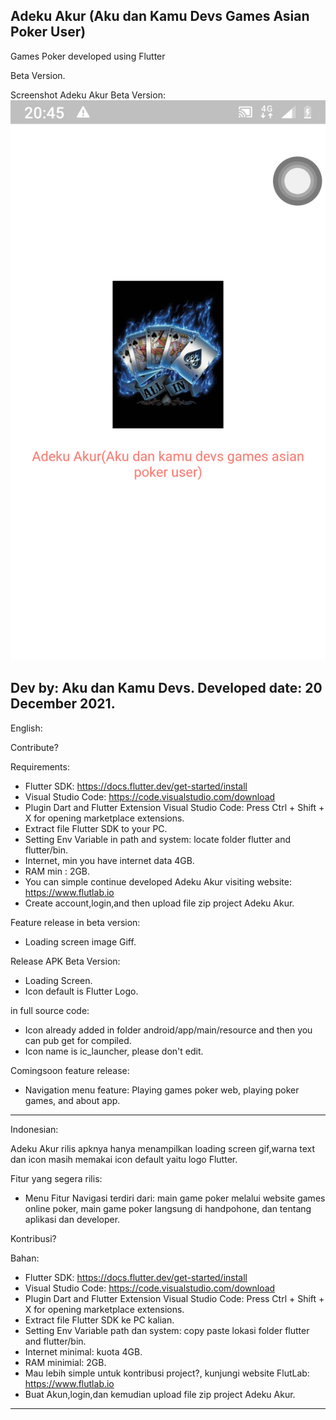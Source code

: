 Adeku Akur (Aku dan Kamu Devs Games Asian Poker User)
---------------------------------------------------------------------------------------------------------------------------------------------------------------------------------

Games Poker developed using Flutter

Beta Version.

Screenshot Adeku Akur Beta Version: ![Screenshot Adeku Akur Beta Version](https://raw.githubusercontent.com/AnandaRauf/Adeku-Akur-Aku-dan-Kamu-Devs-Games-Asian-Poker-User-/main/AT_20122021_20461.jpg)

Dev by: Aku dan Kamu Devs.
Developed date: 20 December 2021.
---------------------------------------------------------------------------------------------------------------------------------------------------------------------------------
English:

Contribute?

Requirements:
- Flutter SDK: https://docs.flutter.dev/get-started/install
- Visual Studio Code: https://code.visualstudio.com/download
- Plugin Dart and Flutter Extension Visual Studio Code: Press Ctrl + Shift + X for opening marketplace extensions.
- Extract file Flutter SDK to your PC.
- Setting Env Variable in path and system: locate folder flutter and flutter/bin.
- Internet, min you have internet data 4GB.
- RAM min : 2GB.
- You can simple continue developed Adeku Akur visiting website: https://www.flutlab.io
- Create account,login,and then upload file zip project Adeku Akur.

Feature release in beta version:
- Loading screen image Giff.

Release APK Beta Version:
- Loading Screen.
- Icon default is Flutter Logo.

in full source code:
- Icon already added in folder android/app/main/resource and then you can pub get for compiled.
- Icon name is ic_launcher, please don't edit.


Comingsoon feature release:
- Navigation menu feature: Playing games poker web, playing poker games, and about app.



---------------------------------------------------------------------------------------------------------------------------------------------------------------------------------

Indonesian:

Adeku Akur rilis apknya hanya menampilkan loading screen gif,warna text dan icon masih memakai icon default yaitu logo Flutter.

Fitur yang segera rilis:
- Menu Fitur Navigasi terdiri dari: main game poker melalui website games online poker, main game poker langsung di handpohone, dan tentang aplikasi dan developer.

Kontribusi?

Bahan:
- Flutter SDK: https://docs.flutter.dev/get-started/install
- Visual Studio Code: https://code.visualstudio.com/download
- Plugin Dart and Flutter Extension Visual Studio Code: Press Ctrl + Shift + X for opening marketplace extensions.
- Extract file Flutter SDK ke PC kalian.
- Setting Env Variable path dan system: copy paste lokasi folder flutter and flutter/bin.
- Internet minimal: kuota 4GB.
- RAM minimial: 2GB.
- Mau lebih simple untuk kontribusi project?, kunjungi website FlutLab: https://www.flutlab.io
- Buat Akun,login,dan kemudian upload file zip project Adeku Akur.

---------------------------------------------------------------------------------------------------------------------------------------------------------------------------------
